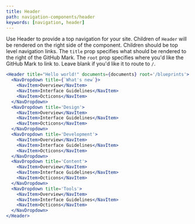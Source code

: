 ```yaml
---
title: Header
path: navigation-components/header
keywords: [navigation, header]
---
```


Use Header to provide a top navigation for your site. Children of `Header` will be rendered on the right side of the component. Children should be top level navigation links. The `title` prop specifies what should be rendered to the right of the GitHub Mark. The `root` prop specifies where you'd like the GitHub Mark to link to. Leave blank if you'd like it to route to `/`.
```.jsx
<Header title="Hello world!" documents={documents} root='/blueprints'>
  <NavDropdown title={`What's new`}>
    <NavItem>Overview</NavItem>
    <NavItem>Interface Guidelines</NavItem>
    <NavItem>Octicons</NavItem>
  </NavDropdown>
  <NavDropdown title='Design'>
    <NavItem>Overview</NavItem>
    <NavItem>Interface Guidelines</NavItem>
    <NavItem>Octicons</NavItem>
  </NavDropdown>
  <NavDropdown title='Development'>
    <NavItem>Overview</NavItem>
    <NavItem>Interface Guidelines</NavItem>
    <NavItem>Octicons</NavItem>
  </NavDropdown>
  <NavDropdown title='Content'>
    <NavItem>Overview</NavItem>
    <NavItem>Interface Guidelines</NavItem>
    <NavItem>Octicons</NavItem>
  </NavDropdown>
  <NavDropdown title='Tools'>
    <NavItem>Overview</NavItem>
    <NavItem>Interface Guidelines</NavItem>
    <NavItem>Octicons</NavItem>
  </NavDropdown>
</Header>
```
